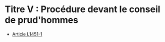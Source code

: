 # Titre V : Procédure devant le conseil de prud'hommes 

* [Article L1451-1](./LEGIARTI000029176775.md)
